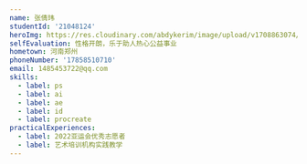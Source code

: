```yaml
---
name: 张倩玮
studentId: '21048124'
heroImg: https://res.cloudinary.com/abdykerim/image/upload/v1708863074/uploads/students/21048124/%E4%B8%AA%E4%BA%BA%E7%85%A7%E7%89%87_oo58oh.jpg
selfEvaluation: 性格开朗，乐于助人热心公益事业
hometown: 河南郑州
phoneNumber: '17858510710'
email: 1485453722@qq.com
skills:
  - label: ps
  - label: ai
  - label: ae
  - label: id
  - label: procreate
practicalExperiences:
  - label: 2022亚运会优秀志愿者
  - label: 艺术培训机构实践教学
---
```


